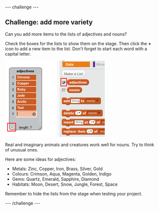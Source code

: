 --- challenge ---
## Challenge: add more variety
Can you add more items to the lists of adjectives and nouns?

Check the boxes for the lists to show them on the stage. Then click the **+** icon to add a new item to the list. Don't forget to start each word with a capital letter. 

![screenshot](images/usernames-add.png)

Real and imaginary animals and creatures work well for nouns. Try to think of unusual ones.

Here are some ideas for adjectives:

+ Metals: Zinc, Copper, Iron, Brass, Silver, Gold
+ Colours: Crimson, Aqua, Magenta, Golden, Indigo
+ Gems: Quartz, Emerald, Sapphire, Diamond
+ Habitats: Moon, Desert, Snow, Jungle, Forest, Space

Remember to hide the lists from the stage when testing your project.

--- /challenge ---
